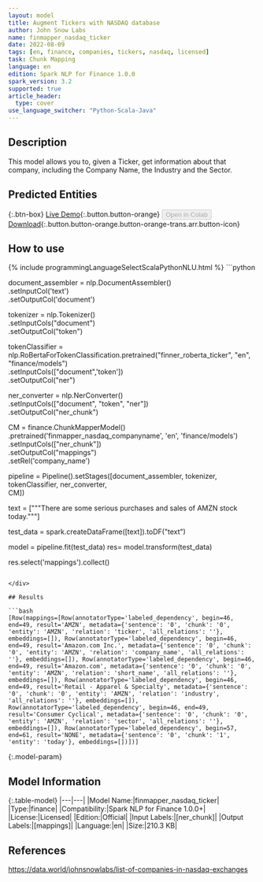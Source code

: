 ```yaml
---
layout: model
title: Augment Tickers with NASDAQ database
author: John Snow Labs
name: finmapper_nasdaq_ticker
date: 2022-08-09
tags: [en, finance, companies, tickers, nasdaq, licensed]
task: Chunk Mapping
language: en
edition: Spark NLP for Finance 1.0.0
spark_version: 3.2
supported: true
article_header:
  type: cover
use_language_switcher: "Python-Scala-Java"
---
```


## Description

This model allows you to, given a Ticker, get information about that company, including the Company Name, the Industry and the Sector.

## Predicted Entities



{:.btn-box}
[Live Demo](https://demo.johnsnowlabs.com/finance/FIN_LEG_COMPANY_AUGMENTATION/){:.button.button-orange}
<button class="button button-orange" disabled>Open in Colab</button>
[Download](https://s3.amazonaws.com/auxdata.johnsnowlabs.com/finance/models/finmapper_nasdaq_ticker_en_1.0.0_3.2_1660038524908.zip){:.button.button-orange.button-orange-trans.arr.button-icon}

## How to use



<div class="tabs-box" markdown="1">
{% include programmingLanguageSelectScalaPythonNLU.html %}
```python

document_assembler = nlp.DocumentAssembler()\
      .setInputCol('text')\
      .setOutputCol('document')

tokenizer = nlp.Tokenizer()\
      .setInputCols("document")\
      .setOutputCol("token")

tokenClassifier = nlp.RoBertaForTokenClassification.pretrained("finner_roberta_ticker", "en", "finance/models")\
  .setInputCols(["document",'token'])\
  .setOutputCol("ner")

ner_converter = nlp.NerConverter()\
      .setInputCols(["document", "token", "ner"])\
      .setOutputCol("ner_chunk")

CM = finance.ChunkMapperModel()\
      .pretrained('finmapper_nasdaq_companyname', 'en', 'finance/models')\
      .setInputCols(["ner_chunk"])\
      .setOutputCol("mappings")\
      .setRel('company_name')

pipeline = Pipeline().setStages([document_assembler,
                                 tokenizer, 
                                 tokenClassifier,
                                 ner_converter,  
                                 CM])

text = ["""There are some serious purchases and sales of AMZN stock today."""]

test_data = spark.createDataFrame([text]).toDF("text")

model = pipeline.fit(test_data)
res= model.transform(test_data)

res.select('mappings').collect()
```

</div>

## Results

```bash
[Row(mappings=[Row(annotatorType='labeled_dependency', begin=46, end=49, result='AMZN', metadata={'sentence': '0', 'chunk': '0', 'entity': 'AMZN', 'relation': 'ticker', 'all_relations': ''}, embeddings=[]), Row(annotatorType='labeled_dependency', begin=46, end=49, result='Amazon.com Inc.', metadata={'sentence': '0', 'chunk': '0', 'entity': 'AMZN', 'relation': 'company_name', 'all_relations': ''}, embeddings=[]), Row(annotatorType='labeled_dependency', begin=46, end=49, result='Amazon.com', metadata={'sentence': '0', 'chunk': '0', 'entity': 'AMZN', 'relation': 'short_name', 'all_relations': ''}, embeddings=[]), Row(annotatorType='labeled_dependency', begin=46, end=49, result='Retail - Apparel & Specialty', metadata={'sentence': '0', 'chunk': '0', 'entity': 'AMZN', 'relation': 'industry', 'all_relations': ''}, embeddings=[]), Row(annotatorType='labeled_dependency', begin=46, end=49, result='Consumer Cyclical', metadata={'sentence': '0', 'chunk': '0', 'entity': 'AMZN', 'relation': 'sector', 'all_relations': ''}, embeddings=[]), Row(annotatorType='labeled_dependency', begin=57, end=61, result='NONE', metadata={'sentence': '0', 'chunk': '1', 'entity': 'today'}, embeddings=[])])]
```

{:.model-param}
## Model Information

{:.table-model}
|---|---|
|Model Name:|finmapper_nasdaq_ticker|
|Type:|finance|
|Compatibility:|Spark NLP for Finance 1.0.0+|
|License:|Licensed|
|Edition:|Official|
|Input Labels:|[ner_chunk]|
|Output Labels:|[mappings]|
|Language:|en|
|Size:|210.3 KB|

## References

https://data.world/johnsnowlabs/list-of-companies-in-nasdaq-exchanges
